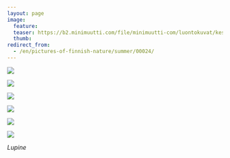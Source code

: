 ```yaml
---
layout: page
image:
  feature:
  teaser: https://b2.minimuutti.com/file/minimuutti-com/luontokuvat/kes%C3%A4/2/DSC28782-245px.jpg
  thumb:
redirect_from:
  - /en/pictures-of-finnish-nature/summer/00024/
---
```


[![](https://b2.minimuutti.com/file/minimuutti-com/luontokuvat/kes%C3%A4/2/DSC28778-800px.jpg)](https://dl.dropboxusercontent.com/sh/ea1wtnz7z734o12/AAAxT4Zr4ynt5c_98Fu44nr2a/luontokuvat/kes%C3%A4/2/DSC28778.jpg)

[![](https://b2.minimuutti.com/file/minimuutti-com/luontokuvat/kes%C3%A4/2/DSC28777-800px.jpg)](https://dl.dropboxusercontent.com/sh/ea1wtnz7z734o12/AABN4exMPlMUZEq6ZrxW39apa/luontokuvat/kes%C3%A4/2/DSC28777.jpg)

[![](https://b2.minimuutti.com/file/minimuutti-com/luontokuvat/kes%C3%A4/2/DSC28780-800px.jpg)](https://dl.dropboxusercontent.com/sh/ea1wtnz7z734o12/AACHxLbzk6li4ql-ff87Nuywa/luontokuvat/kes%C3%A4/2/DSC28780.jpg)

[![](https://b2.minimuutti.com/file/minimuutti-com/luontokuvat/kes%C3%A4/2/DSC28782-800px.jpg)](https://dl.dropboxusercontent.com/sh/ea1wtnz7z734o12/AAARk4ybVSVwN97MC80SKWHva/luontokuvat/kes%C3%A4/2/DSC28782.jpg)

[![](https://b2.minimuutti.com/file/minimuutti-com/luontokuvat/kes%C3%A4/2/DSC28794-800px.jpg)](https://dl.dropboxusercontent.com/sh/ea1wtnz7z734o12/AADCS8mUMiyRyqv9LM4tyCtja/luontokuvat/kes%C3%A4/2/DSC28794.jpg)

[![](https://b2.minimuutti.com/file/minimuutti-com/luontokuvat/kes%C3%A4/2/DSC28798-800px.jpg)](https://dl.dropboxusercontent.com/sh/ea1wtnz7z734o12/AAANimwT83sFdBbTfOPkKO9ua/luontokuvat/kes%C3%A4/2/DSC28798.jpg)

*Lupine*
